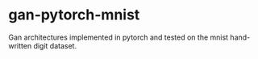 # gan-pytorch-mnist
Gan architectures implemented in pytorch and tested on the mnist hand-written digit dataset.
